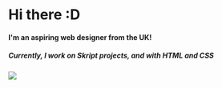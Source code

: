 # Hi there :D
#### I'm an aspiring web designer from the UK!
##### Currently, I work on Skript projects, and with HTML and CSS
<img src="https://upload.wikimedia.org/wikipedia/commons/5/50/Smile_Image.png">
